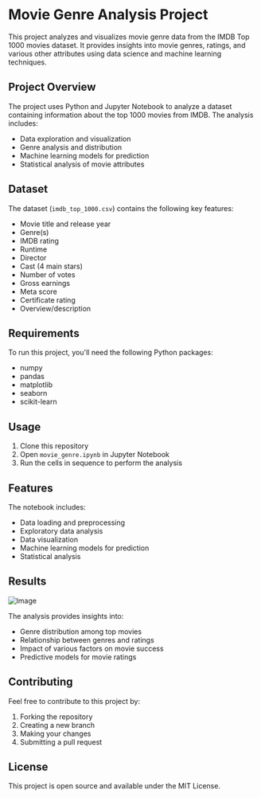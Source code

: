 # Movie Genre Analysis Project

This project analyzes and visualizes movie genre data from the IMDB Top 1000 movies dataset. It provides insights into movie genres, ratings, and various other attributes using data science and machine learning techniques.

## Project Overview

The project uses Python and Jupyter Notebook to analyze a dataset containing information about the top 1000 movies from IMDB. The analysis includes:
- Data exploration and visualization
- Genre analysis and distribution
- Machine learning models for prediction
- Statistical analysis of movie attributes

## Dataset

The dataset (`imdb_top_1000.csv`) contains the following key features:
- Movie title and release year
- Genre(s)
- IMDB rating
- Runtime
- Director
- Cast (4 main stars)
- Number of votes
- Gross earnings
- Meta score
- Certificate rating
- Overview/description

## Requirements

To run this project, you'll need the following Python packages:
- numpy
- pandas
- matplotlib
- seaborn
- scikit-learn


## Usage

1. Clone this repository
2. Open `movie_genre.ipynb` in Jupyter Notebook
3. Run the cells in sequence to perform the analysis

## Features

The notebook includes:
- Data loading and preprocessing
- Exploratory data analysis
- Data visualization
- Machine learning models for prediction
- Statistical analysis

## Results

![Image](https://github.com/user-attachments/assets/4b74c0e8-b573-416d-ab6a-f0a056d56074)

The analysis provides insights into:
- Genre distribution among top movies
- Relationship between genres and ratings
- Impact of various factors on movie success
- Predictive models for movie ratings

## Contributing

Feel free to contribute to this project by:
1. Forking the repository
2. Creating a new branch
3. Making your changes
4. Submitting a pull request

## License

This project is open source and available under the MIT License. 
